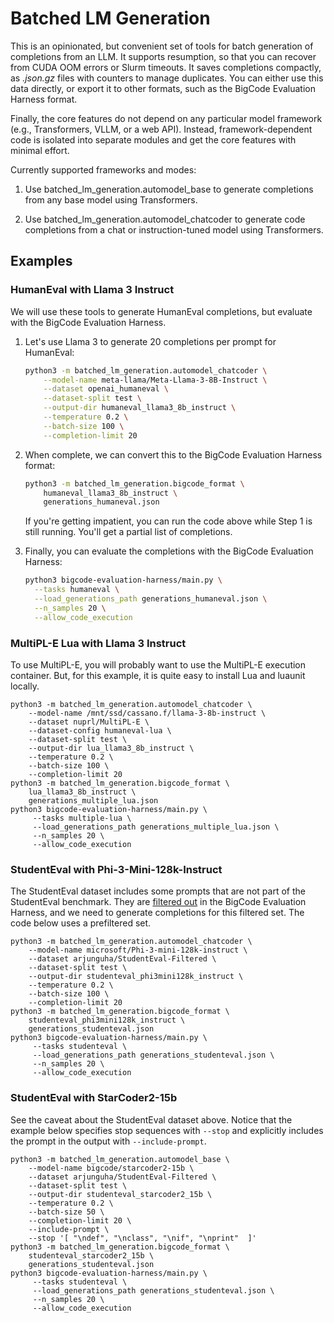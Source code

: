 # Batched LM Generation

This is an opinionated, but convenient set of tools for batch generation of
completions from an LLM. It supports resumption, so that you can recover from
CUDA OOM errors or Slurm timeouts. It saves completions compactly, as *.json.gz* 
files with counters to manage duplicates. You can either use this data directly,
or export it to other formats, such as the BigCode Evaluation Harness format.

Finally, the core features do not depend on any particular model framework
(e.g., Transformers, VLLM, or a web API). Instead, framework-dependent code is isolated into separate modules and get the core features with minimal effort.

Currently supported frameworks and modes:

1. Use batched_lm_generation.automodel_base to generate completions from any
   base model using Transformers.

2. Use batched_lm_generation.automodel_chatcoder to generate code completions
   from a chat or instruction-tuned model using Transformers.

## Examples

### HumanEval with Llama 3 Instruct

We will use these tools to generate HumanEval completions, but evaluate with
the BigCode Evaluation Harness.

1. Let's use Llama 3 to generate 20 completions per prompt for HumanEval:

    ```bash
    python3 -m batched_lm_generation.automodel_chatcoder \
        --model-name meta-llama/Meta-Llama-3-8B-Instruct \
        --dataset openai_humaneval \
        --dataset-split test \
        --output-dir humaneval_llama3_8b_instruct \
        --temperature 0.2 \
        --batch-size 100 \
        --completion-limit 20
    ```

2. When complete, we can convert this to the BigCode Evaluation Harness format:

   ```bash
   python3 -m batched_lm_generation.bigcode_format \
       humaneval_llama3_8b_instruct \
       generations_humaneval.json
   ```

   If you're getting impatient, you can run the code above while Step 1 is still running. You'll get a partial list of completions.

3. Finally, you can evaluate the completions with the BigCode Evaluation Harness:

   ```bash
   python3 bigcode-evaluation-harness/main.py \
     --tasks humaneval \
     --load_generations_path generations_humaneval.json \
     --n_samples 20 \
     --allow_code_execution 
   ```

### MultiPL-E Lua with Llama 3 Instruct

To use MultiPL-E, you will probably want to use the MultiPL-E execution
container. But, for this example, it is quite easy to install Lua and luaunit
locally.

```
python3 -m batched_lm_generation.automodel_chatcoder \
    --model-name /mnt/ssd/cassano.f/llama-3-8b-instruct \
    --dataset nuprl/MultiPL-E \
    --dataset-config humaneval-lua \
    --dataset-split test \
    --output-dir lua_llama3_8b_instruct \
    --temperature 0.2 \
    --batch-size 100 \
    --completion-limit 20
python3 -m batched_lm_generation.bigcode_format \
    lua_llama3_8b_instruct \
    generations_multiple_lua.json
python3 bigcode-evaluation-harness/main.py \
     --tasks multiple-lua \
     --load_generations_path generations_multiple_lua.json \
     --n_samples 20 \
     --allow_code_execution     
```

### StudentEval with Phi-3-Mini-128k-Instruct

The StudentEval dataset includes some prompts that are not part of the
StudentEval benchmark. They are [filtered out](https://github.com/bigcode-project/bigcode-evaluation-harness/blob/main/bigcode_eval/tasks/studenteval.py#L99) in
the BigCode Evaluation Harness, and we need to generate completions for this
filtered set. The code below uses a prefiltered set.

```
python3 -m batched_lm_generation.automodel_chatcoder \
    --model-name microsoft/Phi-3-mini-128k-instruct \
    --dataset arjunguha/StudentEval-Filtered \
    --dataset-split test \
    --output-dir studenteval_phi3mini128k_instruct \
    --temperature 0.2 \
    --batch-size 100 \
    --completion-limit 20
python3 -m batched_lm_generation.bigcode_format \
    studenteval_phi3mini128k_instruct \
    generations_studenteval.json
python3 bigcode-evaluation-harness/main.py \
     --tasks studenteval \
     --load_generations_path generations_studenteval.json \
     --n_samples 20 \
     --allow_code_execution
```

### StudentEval with StarCoder2-15b

See the caveat about the StudentEval dataset above. Notice that the example
below specifies stop sequences with `--stop` and explicitly includes the prompt
in the output with `--include-prompt`.

```
python3 -m batched_lm_generation.automodel_base \
    --model-name bigcode/starcoder2-15b \
    --dataset arjunguha/StudentEval-Filtered \
    --dataset-split test \
    --output-dir studenteval_starcoder2_15b \
    --temperature 0.2 \
    --batch-size 50 \
    --completion-limit 20 \
    --include-prompt \
    --stop '[ "\ndef", "\nclass", "\nif", "\nprint"  ]'
python3 -m batched_lm_generation.bigcode_format \
    studenteval_starcoder2_15b \
    generations_studenteval.json
python3 bigcode-evaluation-harness/main.py \
     --tasks studenteval \
     --load_generations_path generations_studenteval.json \
     --n_samples 20 \
     --allow_code_execution
```
